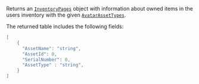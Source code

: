 Returns an [`InventoryPages`](https://create.roblox.com/docs/reference/engine/classes/InventoryPages) object with information about owned
items in the users inventory with the given
[`AvatarAssetTypes`](https://create.roblox.com/docs/reference/engine/enums/AvatarAssetType).

The returned table includes the following fields:
```lua
[
    {
      "AssetName": "string",
      "AssetId": 0,
      "SerialNumber": 0,
      "AssetType" : "string",
    }
]
```
